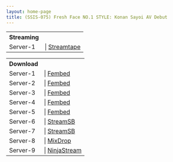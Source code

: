 ```yaml
---
layout: home-page
title: (SSIS-075) Fresh Face NO.1 STYLE: Konan Sayoi AV Debut
---
```


<table><tbody>
<tr>
<th>Streaming</th>
</tr>
<tr>
<td>Server-1</td>
<td>| <a href="https://streamtape.com/e/pVg4klAR6XCrY7Y/" target="_blank">Streamtape</a></td>
</tr>
</tbody></table>

<table><tbody>
<tr>
<th>Download</th>
</tr>
<tr>
<td>Server-1</td>
<td>| <a href="https://www.watchjavnow.xyz/f/4ylk4az7n5kq7p5" target="_blank">Fembed</a></td>
</tr>
<tr>
<td>Server-2</td>
<td>| <a href="https://javhdfree.icu/f/88kz6f877q18x7k" target="_blank">Fembed</a></td>
</tr>
<tr>
<td>Server-3</td>
<td>| <a href="https://cloudrls.com/f/pl3grcmy87r5dd6" target="_blank">Fembed</a></td>
</tr>
<tr>
<td>Server-4</td>
<td>| <a href="https://vanfem.com/f/zkgwdijkkp1y30-?asgtbndr=1" target="_blank">Fembed</a></td>
</tr>
<tr>
<td>Server-5</td>
<td>| <a href="https://smartshare.tv/f/g3658h-pezplgep" target="_blank">Fembed</a></td>
</tr>
<tr>
<td>Server-6</td>
<td>| <a href="https://javside.com/d/p9hp3j8qkdgi.html" target="_blank">StreamSB</a></td>
</tr>
<tr>
<td>Server-7</td>
<td>| <a href="https://sbembed1.com/d/d63vbhve98cq.html" target="_blank">StreamSB</a></td>
</tr>
<tr>
<td>Server-8</td>
<td>| <a href="http://mixdrop.sx/f/9n7z1661tw3qjn" target="_blank">MixDrop</a></td>
</tr>
<tr>
<td>Server-9</td>
<td>| <a href="https://ninjastream.to/download/5YRQo9Vovm0aN/SSIS-075.mp4" target="_blank">NinjaStream</a></td>
</tr>
</tbody></table>
